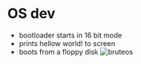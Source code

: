 # OS dev
 - bootloader starts in 16 bit mode
 - prints hellow world! to screen
 - boots from a floppy disk
![bruteos](/../assests/bruteos_SS.png?raw=true "ss")
